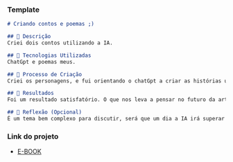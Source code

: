 
### Template

```markdown
# Criando contos e poemas ;)

## 📒 Descrição
Criei dois contos utilizando a IA.

## 🤖 Tecnologias Utilizadas
ChatGpt e poemas meus.

## 🧐 Processo de Criação
Criei os personagens, e fui orientando o chatGpt a criar as histórias utilizando os mesmos.

## 🚀 Resultados
Foi um resultado satisfatório. O que nos leva a pensar no futuro da arte.

## 💭 Reflexão (Opcional)
É um tema bem complexo para discutir, será que um dia a IA irá superar a arte?
```

### Link do projeto

- [E-BOOK](/exemplos/E-BOOK.md)
